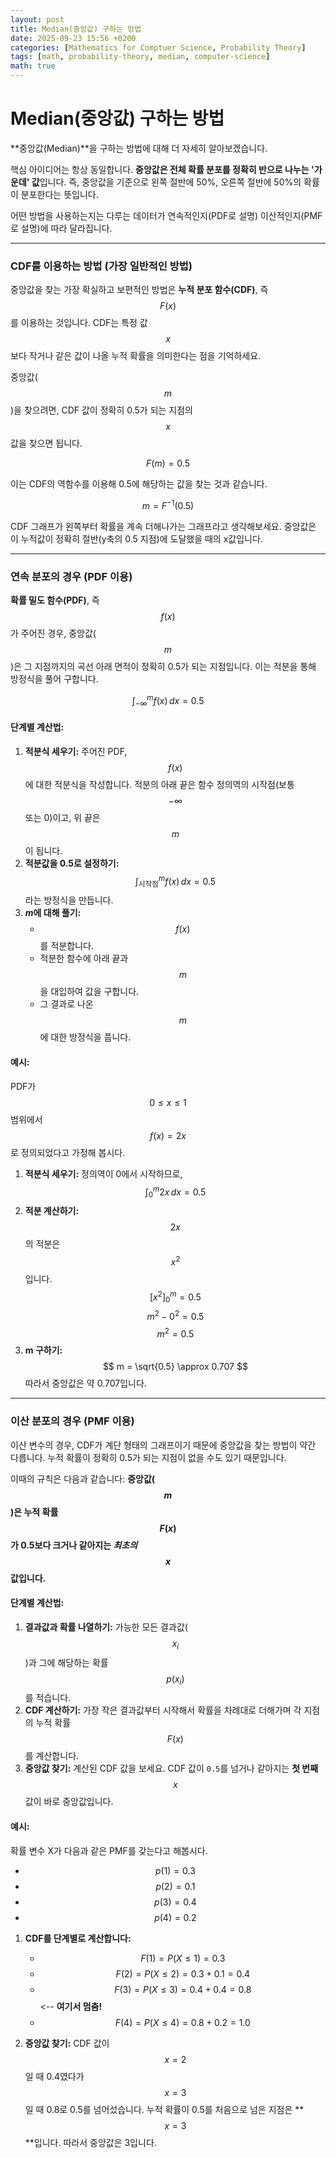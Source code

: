 ```yaml
---
layout: post
title: Median(중앙값) 구하는 방법
date: 2025-09-23 15:56 +0200
categories: [Mathematics for Comptuer Science, Probability Theory]
tags: [math, probability-theory, median, computer-science]
math: true
---
```


# Median(중앙값) 구하는 방법

**중앙값(Median)**을 구하는 방법에 대해 더 자세히 알아보겠습니다.

핵심 아이디어는 항상 동일합니다. **중앙값은 전체 확률 분포를 정확히 반으로 나누는 '가운데' 값**입니다. 즉, 중앙값을 기준으로 왼쪽 절반에 50%, 오른쪽 절반에 50%의 확률이 분포한다는 뜻입니다.

어떤 방법을 사용하는지는 다루는 데이터가 연속적인지(PDF로 설명) 이산적인지(PMF로 설명)에 따라 달라집니다.

---

### CDF를 이용하는 방법 (가장 일반적인 방법)

중앙값을 찾는 가장 확실하고 보편적인 방법은 **누적 분포 함수(CDF)**, 즉 $$F(x)$$를 이용하는 것입니다. CDF는 특정 값 $$x$$보다 작거나 같은 값이 나올 누적 확률을 의미한다는 점을 기억하세요.

중앙값($$m$$)을 찾으려면, CDF 값이 정확히 0.5가 되는 지점의 $$x$$값을 찾으면 됩니다.

$$
F(m) = 0.5
$$

이는 CDF의 역함수를 이용해 0.5에 해당하는 값을 찾는 것과 같습니다.

$$
m = F^{-1}(0.5)
$$

CDF 그래프가 왼쪽부터 확률을 계속 더해나가는 그래프라고 생각해보세요. 중앙값은 이 누적값이 정확히 절반(y축의 0.5 지점)에 도달했을 때의 x값입니다.

---

### 연속 분포의 경우 (PDF 이용) 

**확률 밀도 함수(PDF)**, 즉 $$f(x)$$가 주어진 경우, 중앙값($$m$$)은 그 지점까지의 곡선 아래 면적이 정확히 0.5가 되는 지점입니다. 이는 적분을 통해 방정식을 풀어 구합니다.

$$
\int_{-\infty}^{m} f(x) \,dx = 0.5
$$

#### **단계별 계산법:**

1.  **적분식 세우기:** 주어진 PDF, $$f(x)$$에 대한 적분식을 작성합니다. 적분의 아래 끝은 함수 정의역의 시작점(보통 $$-\infty$$ 또는 0)이고, 위 끝은 $$m$$이 됩니다.
2.  **적분값을 0.5로 설정하기:** $$\int_{\text{시작점}}^{m} f(x) \,dx = 0.5$$ 라는 방정식을 만듭니다.
3.  ***m*에 대해 풀기:**
    * $$f(x)$$를 적분합니다.
    * 적분한 함수에 아래 끝과 $$m$$을 대입하여 값을 구합니다.
    * 그 결과로 나온 $$m$$에 대한 방정식을 풉니다.

#### **예시:**

PDF가 $$0 \le x \le 1$$ 범위에서 $$f(x) = 2x$$로 정의되었다고 가정해 봅시다.

1.  **적분식 세우기:** 정의역이 0에서 시작하므로,
    $$ \int_{0}^{m} 2x \,dx = 0.5 $$
2.  **적분 계산하기:** $$2x$$의 적분은 $$x^2$$입니다.
    $$ [x^2]_0^m = 0.5 $$
    $$ m^2 - 0^2 = 0.5 $$
    $$ m^2 = 0.5 $$
3.  **m 구하기:**
    $$ m = \sqrt{0.5} \approx 0.707 $$
    따라서 중앙값은 약 0.707입니다.

---

### 이산 분포의 경우 (PMF 이용)

이산 변수의 경우, CDF가 계단 형태의 그래프이기 때문에 중앙값을 찾는 방법이 약간 다릅니다. 누적 확률이 정확히 0.5가 되는 지점이 없을 수도 있기 때문입니다.

이때의 규칙은 다음과 같습니다: **중앙값($$m$$)은 누적 확률 $$F(x)$$가 0.5보다 크거나 같아지는 *최초의* $$x$$값입니다.**

#### **단계별 계산법:**

1.  **결과값과 확률 나열하기:** 가능한 모든 결과값($$x_i$$)과 그에 해당하는 확률 $$p(x_i)$$를 적습니다.
2.  **CDF 계산하기:** 가장 작은 결과값부터 시작해서 확률을 차례대로 더해가며 각 지점의 누적 확률 $$F(x)$$를 계산합니다.
3.  **중앙값 찾기:** 계산된 CDF 값을 보세요. CDF 값이 `0.5`를 넘거나 같아지는 **첫 번째** $$x$$값이 바로 중앙값입니다.

#### **예시:**

확률 변수 X가 다음과 같은 PMF를 갖는다고 해봅시다.
* $$p(1) = 0.3$$
* $$p(2) = 0.1$$
* $$p(3) = 0.4$$
* $$p(4) = 0.2$$

1.  **CDF를 단계별로 계산합니다:**
    * $$F(1) = P(X \le 1) = 0.3$$
    * $$F(2) = P(X \le 2) = 0.3 + 0.1 = 0.4$$
    * $$F(3) = P(X \le 3) = 0.4 + 0.4 = 0.8$$  <-- **여기서 멈춤!**
    * $$F(4) = P(X \le 4) = 0.8 + 0.2 = 1.0$$

2.  **중앙값 찾기:** CDF 값이 $$x=2$$일 때 0.4였다가 $$x=3$$일 때 0.8로 0.5를 넘어섰습니다. 누적 확률이 0.5를 처음으로 넘은 지점은 **$$x=3$$**입니다. 따라서 중앙값은 3입니다.